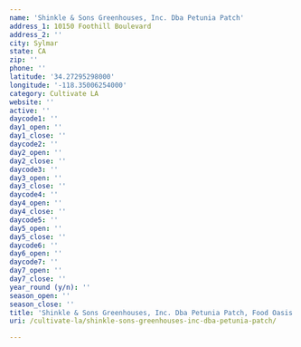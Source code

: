 ```yaml
---
name: 'Shinkle & Sons Greenhouses, Inc. Dba Petunia Patch'
address_1: 10150 Foothill Boulevard
address_2: ''
city: Sylmar
state: CA
zip: ''
phone: ''
latitude: '34.27295298000'
longitude: '-118.35006254000'
category: Cultivate LA
website: ''
active: ''
daycode1: ''
day1_open: ''
day1_close: ''
daycode2: ''
day2_open: ''
day2_close: ''
daycode3: ''
day3_open: ''
day3_close: ''
daycode4: ''
day4_open: ''
day4_close: ''
daycode5: ''
day5_open: ''
day5_close: ''
daycode6: ''
day6_open: ''
daycode7: ''
day7_open: ''
day7_close: ''
year_round (y/n): ''
season_open: ''
season_close: ''
title: 'Shinkle & Sons Greenhouses, Inc. Dba Petunia Patch, Food Oasis Los Angeles'
uri: /cultivate-la/shinkle-sons-greenhouses-inc-dba-petunia-patch/

---
```

